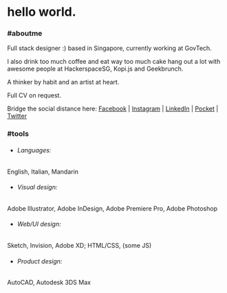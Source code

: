 # hello world.
### #aboutme
Full stack designer :) based in Singapore, currently working at GovTech.

I also drink too much coffee and eat way too much cake hang out a lot with awesome people at HackerspaceSG, Kopi.js and Geekbrunch.

A thinker by habit and an artist at heart.

Full CV on request.

Bridge the social distance here: [Facebook](https://www.facebook.com/tatatee "Facebook") | [Instagram](https://www.instagram.com/minnerina "Instagram") | [LinkedIn](https://www.linkedin.com/in/mllim "LinkedIn") | [Pocket](https://getpocket.com/&#64;tatatee "Pocket") | [Twitter](https://twitter.com/Min89174344 "Twitter")

### #tools
- ###### Languages:
English, Italian, Mandarin
- ###### Visual design:
Adobe Illustrator, Adobe InDesign, Adobe Premiere Pro, Adobe Photoshop
- ###### Web/UI design:
Sketch, Invision, Adobe XD; HTML/CSS, (some JS)
- ###### Product design:
AutoCAD, Autodesk 3DS Max
